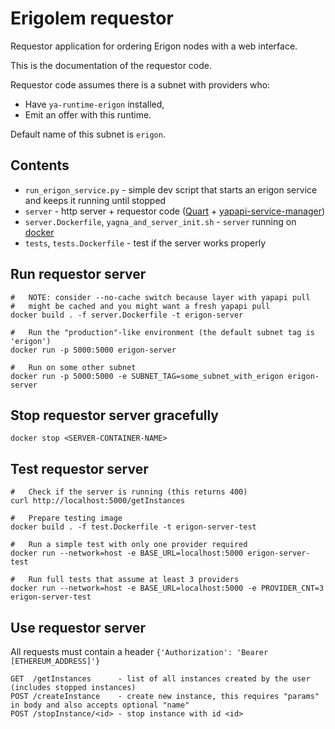 # Erigolem requestor

Requestor application for ordering Erigon nodes with a web interface.

This is the documentation of the requestor code.

Requestor code assumes there is a subnet with providers who:

* Have `ya-runtime-erigon` installed, 
* Emit an offer with this runtime.

Default name of this subnet is `erigon`. 


## Contents

* `run_erigon_service.py` - simple dev script that starts an erigon service and keeps it running until stopped
* `server` - http server + requestor code ([Quart](https://pgjones.gitlab.io/quart/) + [yapapi-service-manager](https://github.com/golemfactory/yapapi-service-manager))
* `server.Dockerfile`, `yagna_and_server_init.sh` - `server` running on [docker](https://docs.docker.com/)
* `tests`, `tests.Dockerfile` - test if the server works properly

## Run requestor server
    
    #   NOTE: consider --no-cache switch because layer with yapapi pull
    #   might be cached and you might want a fresh yapapi pull
    docker build . -f server.Dockerfile -t erigon-server
    
    #   Run the "production"-like environment (the default subnet tag is 'erigon')
    docker run -p 5000:5000 erigon-server
    
    #   Run on some other subnet
    docker run -p 5000:5000 -e SUBNET_TAG=some_subnet_with_erigon erigon-server

## Stop requestor server gracefully

    docker stop <SERVER-CONTAINER-NAME>

## Test requestor server

    #   Check if the server is running (this returns 400)
    curl http://localhost:5000/getInstances

    #   Prepare testing image
    docker build . -f test.Dockerfile -t erigon-server-test
    
    #   Run a simple test with only one provider required
    docker run --network=host -e BASE_URL=localhost:5000 erigon-server-test
    
    #   Run full tests that assume at least 3 providers
    docker run --network=host -e BASE_URL=localhost:5000 -e PROVIDER_CNT=3 erigon-server-test

## Use requestor server

All requests must contain a header `{'Authorization': 'Bearer [ETHEREUM_ADDRESS]'}`

    GET  /getInstances      - list of all instances created by the user (includes stopped instances)
    POST /createInstance    - create new instance, this requires "params" in body and also accepts optional "name"
    POST /stopInstance/<id> - stop instance with id <id>
